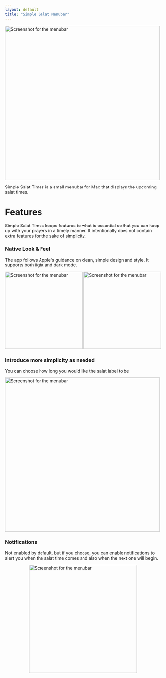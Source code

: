 ```yaml
---
layout: default
title: "Simple Salat Menubar"
---
```


<img src="{{site.baseurl}}/assets/images/dark-screenshot-large.png" alt="Screenshot for the menubar" style="width:500px;"/>


Simple Salat Times is a small menubar for Mac that displays the upcoming salat times.

# Features

Simple Salat Times keeps features to what is essential so that you can keep up with your prayers in a timely manner. It intentionally does not contain extra features for the sake of simplicity.

### Native Look & Feel

The app follows Apple's guidance on clean, simple design and style. It supports both light and dark mode.

<section class="info">
<img src="{{site.baseurl}}/assets/images/dark-screenshot.png" alt="Screenshot for the menubar" style="width:250px;"/>
<img src="{{site.baseurl}}/assets/images/light-screenshot.png" alt="Screenshot for the menubar" style="width:250px;"/>
</section>

### Introduce more simplicity as needed

You can choose how long you would like the salat label to be

<img src="{{site.baseurl}}/assets/images/label-demo.gif" alt="Screenshot for the menubar" style="width:500px;"/>

### Notifications

Not enabled by default, but if you choose, you can enable notifications to alert you when the salat time comes and also when the next one will begin.

<img src="{{site.baseurl}}/assets/images/notification-demo.png" alt="Screenshot for the menubar" style="width:350px;margin-left: auto;margin-right: auto;display:block;"/>